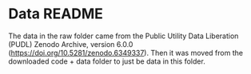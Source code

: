 # Data README

The data in the raw folder came from the Public Utility Data Liberation (PUDL)
Zenodo Archive, version 6.0.0 (<https://doi.org/10.5281/zenodo.6349337>). Then it
was moved from the downloaded code + data folder to just be data in this folder.
